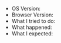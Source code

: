 <!--

If you're opening an issue and you have a little bit of time, please take a glance at the [troubleshooting guide](https://github.com/glacambre/firenvim/blob/master/TROUBLESHOOTING.md).

If you're opening a feature request, feel free to ggdG ;)

-->

- OS Version:
- Browser Version:
- What I tried to do:
- What happened:
- What I expected:
